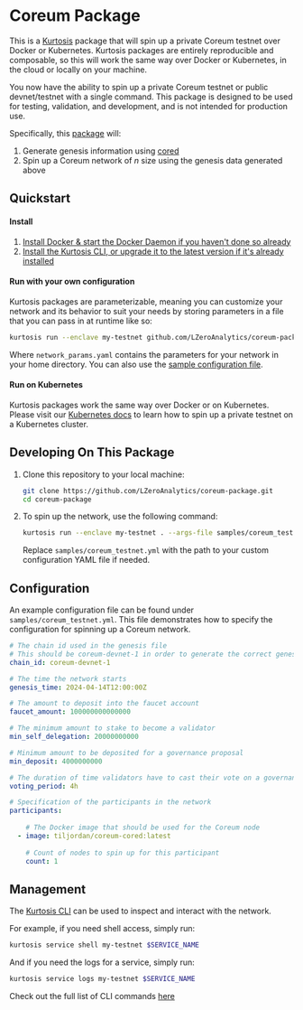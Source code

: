 # Coreum Package

This is a [Kurtosis][kurtosis-repo] package that will spin up a private Coreum testnet over Docker or Kubernetes. Kurtosis packages are entirely reproducible and composable, so this will work the same way over Docker or Kubernetes, in the cloud or locally on your machine.

You now have the ability to spin up a private Coreum testnet or public devnet/testnet with a single command. This package is designed to be used for testing, validation, and development, and is not intended for production use.

Specifically, this [package][package-reference] will:

1. Generate genesis information using [cored](https://github.com/CoreumFoundation/coreum)
2. Spin up a Coreum network of *n* size using the genesis data generated above

## Quickstart

#### Install
1. [Install Docker & start the Docker Daemon if you haven't done so already][docker-installation]
2. [Install the Kurtosis CLI, or upgrade it to the latest version if it's already installed][kurtosis-cli-installation]

#### Run with your own configuration

Kurtosis packages are parameterizable, meaning you can customize your network and its behavior to suit your needs by storing parameters in a file that you can pass in at runtime like so:

```bash
kurtosis run --enclave my-testnet github.com/LZeroAnalytics/coreum-package --args-file network_params.yaml
```

Where `network_params.yaml` contains the parameters for your network in your home directory. You can also use the [sample configuration file](samples/coreum_testnet.yml).

#### Run on Kubernetes

Kurtosis packages work the same way over Docker or on Kubernetes. Please visit our [Kubernetes docs](https://docs.kurtosis.com/k8s) to learn how to spin up a private testnet on a Kubernetes cluster.

## Developing On This Package
1. Clone this repository to your local machine:
   ```bash
   git clone https://github.com/LZeroAnalytics/coreum-package.git
   cd coreum-package
   ```

2. To spin up the network, use the following command:
   ```bash
   kurtosis run --enclave my-testnet . --args-file samples/coreum_testnet.yml
   ```

   Replace `samples/coreum_testnet.yml` with the path to your custom configuration YAML file if needed.

## Configuration
An example configuration file can be found under `samples/coreum_testnet.yml`. This file demonstrates how to specify the configuration for spinning up a Coreum network.

````yaml
# The chain id used in the genesis file
# This should be coreum-devnet-1 in order to generate the correct genesis
chain_id: coreum-devnet-1

# The time the network starts
genesis_time: 2024-04-14T12:00:00Z

# The amount to deposit into the faucet account
faucet_amount: 100000000000000

# The minimum amount to stake to become a validator
min_self_delegation: 20000000000

# Minimum amount to be deposited for a governance proposal
min_deposit: 4000000000

# The duration of time validators have to cast their vote on a governance proposal
voting_period: 4h

# Specification of the participants in the network
participants:
  
    # The Docker image that should be used for the Coreum node
  - image: tiljordan/coreum-cored:latest
    
    # Count of nodes to spin up for this participant
    count: 1
````
## Management

The [Kurtosis CLI](https://docs.kurtosis.com/cli) can be used to inspect and interact with the network.

For example, if you need shell access, simply run:

```bash
kurtosis service shell my-testnet $SERVICE_NAME
```

And if you need the logs for a service, simply run:

```bash
kurtosis service logs my-testnet $SERVICE_NAME
```

Check out the full list of CLI commands [here](https://docs.kurtosis.com/cli)
<!------------------------ Only links below here -------------------------------->

[docker-installation]: https://docs.docker.com/get-docker/
[kurtosis-cli-installation]: https://docs.kurtosis.com/install
[kurtosis-repo]: https://github.com/kurtosis-tech/kurtosis
[package-reference]: https://docs.kurtosis.com/advanced-concepts/packages